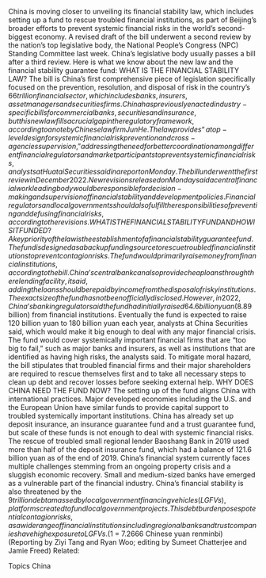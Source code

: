 China is moving closer to unveiling its financial stability law, which includes setting up a fund to rescue troubled financial institutions, as part of Beijing’s broader efforts to prevent systemic financial risks in the world’s second-biggest economy.
A revised draft of the bill underwent a second review by the nation’s top legislative body, the National People’s Congress (NPC) Standing Committee last week. China’s legislative body usually passes a bill after a third review.
Here is what we know about the new law and the financial stability guarantee fund:
WHAT IS THE FINANCIAL STABILITY LAW?
The bill is China’s first comprehensive piece of legislation specifically focused on the prevention, resolution, and disposal of risk in the country’s $66 trillion financial sector, which includes banks, insurers, asset managers and securities firms.
China has previously enacted industry-specific bills for commercial banks, securities and insurance, but this new law fills a crucial gap in the regulatory framework, according to a note by Chinese law firm JunHe.
The law provides “a top-level design for systemic financial risk prevention and cross-agencies supervision,” addressing the need for better coordination among different financial regulators and market participants to prevent systemic financial risks, analysts at Huatai Securities said in a report on Monday.
The bill underwent the first review in December 2022. New revisions released on Monday said a central financial work leading body would be responsible for decision-making and supervision of financial stability and development policies.
Financial regulators and local governments should also fulfill the responsibilities of preventing and defusing financial risks, according to the revisions.
WHAT IS THE FINANCIAL STABILITY FUND AND HOW IS IT FUNDED?
A key priority of the law is the establishment of a financial stability guarantee fund. The fund is designed as a backup funding source to rescue troubled financial institutions to prevent contagion risks. The fund would primarily raise money from financial institutions, according to the bill.
China’s central bank can also provide cheap loans through the relending facility, it said, adding the loans should be repaid by income from the disposal of risky institutions.
The exact size of the fund has not been officially disclosed. However, in 2022, China’s banking regulator said the fund had initially raised 64.6 billion yuan ($8.89 billion) from financial institutions.
Eventually the fund is expected to raise 120 billion yuan to 180 billion yuan each year, analysts at China Securities said, which would make it big enough to deal with any major financial crisis.
The fund would cover systemically important financial firms that are “too big to fail,” such as major banks and insurers, as well as institutions that are identified as having high risks, the analysts said.
To mitigate moral hazard, the bill stipulates that troubled financial firms and their major shareholders are required to rescue themselves first and to take all necessary steps to clean up debt and recover losses before seeking external help.
WHY DOES CHINA NEED THE FUND NOW?
The setting up of the fund aligns China with international practices. Major developed economies including the U.S. and the European Union have similar funds to provide capital support to troubled systemically important institutions.
China has already set up deposit insurance, an insurance guarantee fund and a trust guarantee fund, but scale of these funds is not enough to deal with systemic financial risks.
The rescue of troubled small regional lender Baoshang Bank in 2019 used more than half of the deposit insurance fund, which had a balance of 121.6 billion yuan as of the end of 2019.
China’s financial system currently faces multiple challenges stemming from an ongoing property crisis and a sluggish economic recovery. Small and medium-sized banks have emerged as a vulnerable part of the financial industry.
China’s financial stability is also threatened by the $9 trillion debt amassed by local government financing vehicles (LGFVs), platforms created to fund local government projects.
This debt burden poses potential contagion risks, as a wide range of financial institutions including regional banks and trust companies have high exposure to LGFVs.
($1 = 7.2666 Chinese yuan renminbi)
(Reporting by Ziyi Tang and Ryan Woo; editing by Sumeet Chatterjee and Jamie Freed)
Related:

Topics
China
